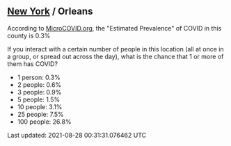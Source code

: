 
## [New York](/united-states/new-york) / Orleans

According to [MicroCOVID.org](http://microcovid.org),
the "Estimated Prevalence" of COVID in this county is 0.3%

If you interact with a certain number of people in this location
(all at once in a group, or spread out across the day), what is the chance that
1 or more of them has COVID?

- 1 person: 0.3%
- 2 people: 0.6%
- 3 people: 0.9%
- 5 people: 1.5%
- 10 people: 3.1%
- 25 people: 7.5%
- 100 people: 26.8%

Last updated: 2021-08-28 00:31:31.076462 UTC
